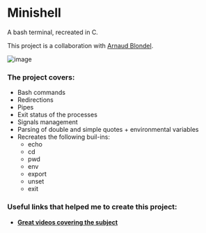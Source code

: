 # Minishell
A bash terminal, recreated in C.

This project is a collaboration with [Arnaud Blondel](https://github.com/ablondel19).

![image](https://user-images.githubusercontent.com/36443074/142890265-e7e81cd8-14ee-489b-bc9d-9782b1934363.png)

### The project covers:

- Bash commands
- Redirections
- Pipes
- Exit status of the processes
- Signals management
- Parsing of double and simple quotes + environmental variables
- Recreates the following buil-ins:
  - echo
  - cd
  - pwd
  - env
  - export
  - unset
  - exit

### Useful links that helped me to create this project:
- [**Great videos covering the subject**](https://www.youtube.com/watch?v=cex9XrZCU14&list=PLfqABt5AS4FkW5mOn2Tn9ZZLLDwA3kZUY)
